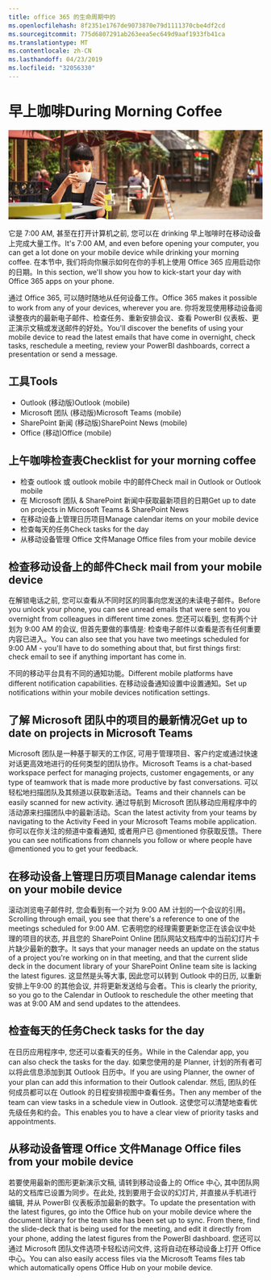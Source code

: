 ```yaml
---
title: office 365 的生命周期中的
ms.openlocfilehash: 8f2351e1767de9073870e79d1111370cbe4df2cd
ms.sourcegitcommit: 775d6807291ab263eea5ec649d9aaf1933fb41ca
ms.translationtype: MT
ms.contentlocale: zh-CN
ms.lasthandoff: 04/23/2019
ms.locfileid: "32056330"
---
```

# <a name="during-morning-coffee"></a><span data-ttu-id="59144-102">早上咖啡</span><span class="sxs-lookup"><span data-stu-id="59144-102">During Morning Coffee</span></span>

![早上咖啡视觉](media/ditl_coffee.png)

<span data-ttu-id="59144-104">它是 7:00 AM, 甚至在打开计算机之前, 您可以在 drinking 早上咖啡时在移动设备上完成大量工作。</span><span class="sxs-lookup"><span data-stu-id="59144-104">It's 7:00 AM, and even before opening your computer, you can get a lot done on your mobile device while drinking your morning coffee.</span></span> <span data-ttu-id="59144-105">在本节中, 我们将向你展示如何在你的手机上使用 Office 365 应用启动你的日期。</span><span class="sxs-lookup"><span data-stu-id="59144-105">In this section, we'll show you how to kick-start your day with Office 365 apps on your phone.</span></span>

<span data-ttu-id="59144-106">通过 Office 365, 可以随时随地从任何设备工作。</span><span class="sxs-lookup"><span data-stu-id="59144-106">Office 365 makes it possible to work from any of your devices, wherever you are.</span></span> <span data-ttu-id="59144-107">你将发现使用移动设备阅读整夜内的最新电子邮件、检查任务、重新安排会议、查看 PowerBI 仪表板、更正演示文稿或发送邮件的好处。</span><span class="sxs-lookup"><span data-stu-id="59144-107">You'll discover the benefits of using your mobile device to read the latest emails that have come in overnight, check tasks, reschedule a meeting, review your PowerBI dashboards, correct a presentation or send a message.</span></span> 

## <a name="tools"></a><span data-ttu-id="59144-108">工具</span><span class="sxs-lookup"><span data-stu-id="59144-108">Tools</span></span>
- <span data-ttu-id="59144-109">Outlook (移动版)</span><span class="sxs-lookup"><span data-stu-id="59144-109">Outlook (mobile)</span></span>
- <span data-ttu-id="59144-110">Microsoft 团队 (移动版)</span><span class="sxs-lookup"><span data-stu-id="59144-110">Microsoft Teams (mobile)</span></span>
- <span data-ttu-id="59144-111">SharePoint 新闻 (移动版)</span><span class="sxs-lookup"><span data-stu-id="59144-111">SharePoint News (mobile)</span></span>
- <span data-ttu-id="59144-112">Office (移动)</span><span class="sxs-lookup"><span data-stu-id="59144-112">Office (mobile)</span></span>

## <a name="checklist-for-your-morning-coffee"></a><span data-ttu-id="59144-113">上午咖啡检查表</span><span class="sxs-lookup"><span data-stu-id="59144-113">Checklist for your morning coffee</span></span>
- <span data-ttu-id="59144-114">检查 outlook 或 outlook mobile 中的邮件</span><span class="sxs-lookup"><span data-stu-id="59144-114">Check mail in Outlook or Outlook mobile</span></span>
- <span data-ttu-id="59144-115">在 Microsoft 团队 & SharePoint 新闻中获取最新项目的日期</span><span class="sxs-lookup"><span data-stu-id="59144-115">Get up to date on projects in Microsoft Teams & SharePoint News</span></span>
- <span data-ttu-id="59144-116">在移动设备上管理日历项目</span><span class="sxs-lookup"><span data-stu-id="59144-116">Manage calendar items on your mobile device</span></span>
- <span data-ttu-id="59144-117">检查每天的任务</span><span class="sxs-lookup"><span data-stu-id="59144-117">Check tasks for the day</span></span>
- <span data-ttu-id="59144-118">从移动设备管理 Office 文件</span><span class="sxs-lookup"><span data-stu-id="59144-118">Manage Office files from your mobile device</span></span> 

## <a name="check-mail-from-your-mobile-device"></a><span data-ttu-id="59144-119">检查移动设备上的邮件</span><span class="sxs-lookup"><span data-stu-id="59144-119">Check mail from your mobile device</span></span>
<span data-ttu-id="59144-120">在解锁电话之前, 您可以查看从不同时区的同事向您发送的未读电子邮件。</span><span class="sxs-lookup"><span data-stu-id="59144-120">Before you unlock your phone, you can see unread emails that were sent to you overnight from colleagues in different time zones.</span></span> <span data-ttu-id="59144-121">您还可以看到, 您有两个计划为 9:00 AM 的会议, 但首先要做的事情是: 检查电子邮件以查看是否有任何重要内容已进入。</span><span class="sxs-lookup"><span data-stu-id="59144-121">You can also see that you have two meetings scheduled for 9:00 AM - you'll have to do something about that, but first things first: check email to see if anything important has come in.</span></span>

<span data-ttu-id="59144-122">不同的移动平台具有不同的通知功能。</span><span class="sxs-lookup"><span data-stu-id="59144-122">Different mobile platforms have different notification capabilities.</span></span> <span data-ttu-id="59144-123">在移动设备通知设置中设置通知。</span><span class="sxs-lookup"><span data-stu-id="59144-123">Set up notifications within your mobile devices notification settings.</span></span> 

## <a name="get-up-to-date-on-projects-in-microsoft-teams"></a><span data-ttu-id="59144-124">了解 Microsoft 团队中的项目的最新情况</span><span class="sxs-lookup"><span data-stu-id="59144-124">Get up to date on projects in Microsoft Teams</span></span>
<span data-ttu-id="59144-125">Microsoft 团队是一种基于聊天的工作区, 可用于管理项目、客户约定或通过快速对话更高效地进行的任何类型的团队协作。</span><span class="sxs-lookup"><span data-stu-id="59144-125">Microsoft Teams is a chat-based workspace perfect for managing projects, customer engagements, or any type of teamwork that is made more productive by fast conversations.</span></span> <span data-ttu-id="59144-126">可以轻松地扫描团队及其频道以获取新活动。</span><span class="sxs-lookup"><span data-stu-id="59144-126">Teams and their channels can be easily scanned for new activity.</span></span> <span data-ttu-id="59144-127">通过导航到 Microsoft 团队移动应用程序中的活动源来扫描团队中的最新活动。</span><span class="sxs-lookup"><span data-stu-id="59144-127">Scan the latest activity from your teams by navigating to the Activity Feed in your Microsoft Teams mobile application.</span></span> <span data-ttu-id="59144-128">你可以在你关注的频道中查看通知, 或者用户已 @mentioned 你获取反馈。</span><span class="sxs-lookup"><span data-stu-id="59144-128">There you can see notifications from channels you follow or where people have @mentioned you to get your feedback.</span></span>  

## <a name="manage-calendar-items-on-your-mobile-device"></a><span data-ttu-id="59144-129">在移动设备上管理日历项目</span><span class="sxs-lookup"><span data-stu-id="59144-129">Manage calendar items on your mobile device</span></span>
<span data-ttu-id="59144-130">滚动浏览电子邮件时, 您会看到有一个对为 9:00 AM 计划的一个会议的引用。</span><span class="sxs-lookup"><span data-stu-id="59144-130">Scrolling through email, you see that there's a reference to one of the meetings scheduled for 9:00 AM.</span></span> <span data-ttu-id="59144-131">它表明您的经理需要更新您正在该会议中处理的项目的状态, 并且您的 SharePoint Online 团队网站文档库中的当前幻灯片卡片缺少最新的数字。</span><span class="sxs-lookup"><span data-stu-id="59144-131">It says that your manager needs an update on the status of a project you're working on in that meeting, and that the current slide deck in the document library of your SharePoint Online team site is lacking the latest figures.</span></span> <span data-ttu-id="59144-132">这显然是头等大事, 因此您可以转到 Outlook 中的日历, 以重新安排上午9:00 的其他会议, 并将更新发送给与会者。</span><span class="sxs-lookup"><span data-stu-id="59144-132">This is clearly the priority, so you go to the Calendar in Outlook to reschedule the other meeting that was at 9:00 AM and send updates to the attendees.</span></span>

## <a name="check-tasks-for-the-day"></a><span data-ttu-id="59144-133">检查每天的任务</span><span class="sxs-lookup"><span data-stu-id="59144-133">Check tasks for the day</span></span>
<span data-ttu-id="59144-134">在日历应用程序中, 您还可以查看天的任务。</span><span class="sxs-lookup"><span data-stu-id="59144-134">While in the Calendar app, you can also check the tasks for the day.</span></span> <span data-ttu-id="59144-135">如果您使用的是 Planner, 计划的所有者可以将此信息添加到其 Outlook 日历中。</span><span class="sxs-lookup"><span data-stu-id="59144-135">If you are using Planner, the owner of your plan can add this information to their Outlook calendar.</span></span> <span data-ttu-id="59144-136">然后, 团队的任何成员都可以在 Outlook 的日程安排视图中查看任务。</span><span class="sxs-lookup"><span data-stu-id="59144-136">Then any member of the team can view tasks in a schedule view in Outlook.</span></span> <span data-ttu-id="59144-137">这使您可以清楚地查看优先级任务和约会。</span><span class="sxs-lookup"><span data-stu-id="59144-137">This enables you to have a clear view of priority tasks and appointments.</span></span>  

## <a name="manage-office-files-from-your-mobile-device"></a><span data-ttu-id="59144-138">从移动设备管理 Office 文件</span><span class="sxs-lookup"><span data-stu-id="59144-138">Manage Office files from your mobile device</span></span>
<span data-ttu-id="59144-139">若要使用最新的图形更新演示文稿, 请转到移动设备上的 Office 中心, 其中团队网站的文档库已设置为同步。在此处, 找到要用于会议的幻灯片, 并直接从手机进行编辑, 并从 PowerBI 仪表板添加最新的数字。</span><span class="sxs-lookup"><span data-stu-id="59144-139">To update the presentation with the latest figures, go into the Office hub on your mobile device where the document library for the team site has been set up to sync. From there, find the slide-deck that is being used for the meeting, and edit it directly from your phone, adding the latest figures from the PowerBI dashboard.</span></span> <span data-ttu-id="59144-140">您还可以通过 Microsoft 团队文件选项卡轻松访问文件, 这将自动在移动设备上打开 Office 中心。</span><span class="sxs-lookup"><span data-stu-id="59144-140">You can also easily access files via the Microsoft Teams files tab which automatically opens Office Hub on your mobile device.</span></span> 